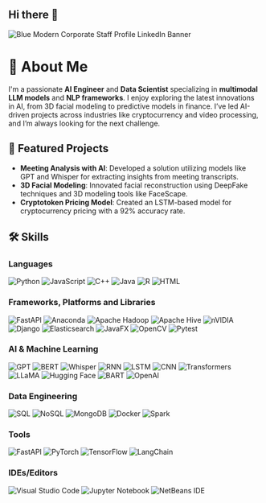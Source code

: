 ## Hi there 👋
![Blue Modern Corporate Staff Profile LinkedIn Banner](https://github.com/user-attachments/assets/e6b7fd3c-c7c9-40f9-8a64-dce295dd7d20)


# 🧠 About Me  
I'm a passionate **AI Engineer** and **Data Scientist** specializing in **multimodal LLM models** and **NLP frameworks**. I enjoy exploring the latest innovations in AI, from 3D facial modeling to predictive models in finance. I’ve led AI-driven projects across industries like cryptocurrency and video processing, and I’m always looking for the next challenge.

## 🌟 Featured Projects  
- **Meeting Analysis with AI**: Developed a solution utilizing models like GPT and Whisper for extracting insights from meeting transcripts.
- **3D Facial Modeling**: Innovated facial reconstruction using DeepFake techniques and 3D modeling tools like FaceScape.
- **Cryptotoken Pricing Model**: Created an LSTM-based model for cryptocurrency pricing with a 92% accuracy rate.

## 🛠️ Skills  

### Languages  
![Python](https://img.shields.io/badge/-Python-3776AB?logo=python&logoColor=white&style=for-the-badge)  ![JavaScript](https://img.shields.io/badge/-JavaScript-F7DF1E?logo=javascript&logoColor=black&style=for-the-badge) ![C++](https://img.shields.io/badge/-C++-00599C?logo=cplusplus&logoColor=white&style=for-the-badge)  ![Java](https://img.shields.io/badge/-Java-007396?logo=java&logoColor=white&style=for-the-badge) ![R](https://img.shields.io/badge/-R-276DC3?logo=r&logoColor=white&style=for-the-badge) ![HTML](https://img.shields.io/badge/-HTML-E34F26?logo=html5&logoColor=white&style=for-the-badge)

### Frameworks, Platforms and Libraries
![FastAPI](https://img.shields.io/badge/FastAPI-005571?style=for-the-badge&logo=fastapi) ![Anaconda](https://img.shields.io/badge/Anaconda-%2344A833.svg?style=for-the-badge&logo=anaconda&logoColor=white) ![Apache Hadoop](https://img.shields.io/badge/Apache%20Hadoop-66CCFF?style=for-the-badge&logo=apachehadoop&logoColor=black) ![Apache Hive](https://img.shields.io/badge/Apache%20Hive-FDEE21?style=for-the-badge&logo=apachehive&logoColor=black) ![nVIDIA](https://img.shields.io/badge/cuda-000000.svg?style=for-the-badge&logo=nVIDIA&logoColor=green) ![Django](https://img.shields.io/badge/django-%23092E20.svg?style=for-the-badge&logo=django&logoColor=white) ![Elasticsearch](https://img.shields.io/badge/elasticsearch-%230377CC.svg?style=for-the-badge&logo=elasticsearch&logoColor=white) ![JavaFX](https://img.shields.io/badge/javafx-%23FF0000.svg?style=for-the-badge&logo=javafx&logoColor=white) ![OpenCV](https://img.shields.io/badge/opencv-%23white.svg?style=for-the-badge&logo=opencv&logoColor=white) ![Pytest](https://img.shields.io/badge/pytest-%23ffffff.svg?style=for-the-badge&logo=pytest&logoColor=2f9fe3) 


### AI & Machine Learning
![GPT](https://img.shields.io/badge/-GPT-412991?logo=openai&logoColor=white&style=for-the-badge) ![BERT](https://img.shields.io/badge/-BERT-00897B?logo=bert&logoColor=white&style=for-the-badge) ![Whisper](https://img.shields.io/badge/-Whisper-2C3E50?logo=openai&logoColor=white&style=for-the-badge) ![RNN](https://img.shields.io/badge/-RNN-00C853?logo=tensorflow&logoColor=white&style=for-the-badge) ![LSTM](https://img.shields.io/badge/-LSTM-5C6BC0?logo=keras&logoColor=white&style=for-the-badge) ![CNN](https://img.shields.io/badge/-CNN-FF6F00?logo=tensorflow&logoColor=white&style=for-the-badge)  ![Transformers](https://img.shields.io/badge/-Transformers-CC0000?logo=pytorch&logoColor=white&style=for-the-badge) ![LLaMA](https://img.shields.io/badge/-LLaMA-009688?logo=meta&logoColor=white&style=for-the-badge) ![Hugging Face](https://img.shields.io/badge/-Hugging%20Face-FFCC00?logo=huggingface&logoColor=black&style=for-the-badge) ![BART](https://img.shields.io/badge/-BART-4682B4?logo=transformers&logoColor=white&style=for-the-badge) ![OpenAI](https://img.shields.io/badge/-OpenAI-412991?logo=openai&logoColor=white&style=for-the-badge)


### Data Engineering  
![SQL](https://img.shields.io/badge/-SQL-4479A1?logo=postgresql&logoColor=white&style=for-the-badge) ![NoSQL](https://img.shields.io/badge/-NoSQL-4DB33D?logo=mongodb&logoColor=white&style=for-the-badge) ![MongoDB](https://img.shields.io/badge/-MongoDB-47A248?logo=mongodb&logoColor=white&style=for-the-badge) ![Docker](https://img.shields.io/badge/-Docker-2496ED?logo=docker&logoColor=white&style=for-the-badge) ![Spark](https://img.shields.io/badge/-Spark-E25A1C?logo=apachespark&logoColor=white&style=for-the-badge)


### Tools  
![FastAPI](https://img.shields.io/badge/-FastAPI-009688?logo=fastapi&logoColor=white&style=for-the-badge) ![PyTorch](https://img.shields.io/badge/-PyTorch-EE4C2C?logo=pytorch&logoColor=white&style=for-the-badge) ![TensorFlow](https://img.shields.io/badge/-TensorFlow-FF6F00?logo=tensorflow&logoColor=white&style=for-the-badge) ![LangChain](https://img.shields.io/badge/-LangChain-0066CC?logo=langchain&logoColor=white&style=for-the-badge)   

### IDEs/Editors
![Visual Studio Code](https://img.shields.io/badge/Visual%20Studio%20Code-0078d7.svg?style=for-the-badge&logo=visual-studio-code&logoColor=white) ![Jupyter Notebook](https://img.shields.io/badge/jupyter-%23FA0F00.svg?style=for-the-badge&logo=jupyter&logoColor=white) ![NetBeans IDE](https://img.shields.io/badge/NetBeansIDE-1B6AC6.svg?style=for-the-badge&logo=apache-netbeans-ide&logoColor=white)

<!--
**wissalBayoudh/wissalBayoudh** is a ✨ _special_ ✨ repository because its `README.md` (this file) appears on your GitHub profile.

Here are some ideas to get you started:

- 🔭 I’m currently working on ...
- 🌱 I’m currently learning ...
- 👯 I’m looking to collaborate on ...
- 🤔 I’m looking for help with ...
- 💬 Ask me about ...
- 📫 How to reach me: ...
- 😄 Pronouns: ...
- ⚡ Fun fact: ...
-->
